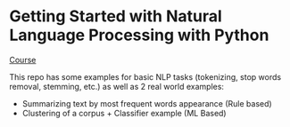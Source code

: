 # Getting Started with Natural Language Processing with Python

[Course](https://app.pluralsight.com/library/courses/python-natural-language-processing/table-of-contents)

This repo has some examples for basic NLP tasks (tokenizing, stop words removal, stemming, etc.) as well as 2 real world examples:

- Summarizing text by most frequent words appearance (Rule based)
- Clustering of a corpus + Classifier example (ML Based)
